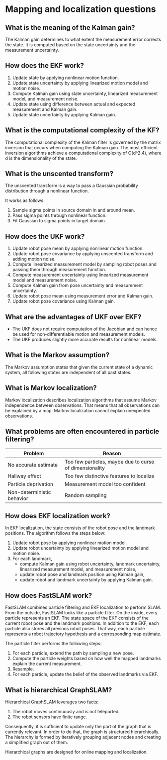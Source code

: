 # Mapping and localization questions

## What is the meaning of the Kalman gain?

The Kalman gain determines to what extent the measurement error corrects the state.
It is computed based on the state uncertainty and the measurement uncertainty.

## How does the EKF work?

1. Update state by applying nonlinear motion function.
2. Update state uncertainty by applying linearized motion model and motion noise.
3. Compute Kalman gain using state uncertainty, linearized measurement model, and measurement noise.
4. Update state using difference between actual and expected measurement and Kalman gain.
5. Update state uncertainty by applying Kalman gain.

## What is the computational complexity of the KF?

The computational complexity of the Kalman filter is governed by the matrix inversion that occurs when computing the Kalman gain.
The most efficient inversion algorithms achieve a computational complexity of O(d^2.4), where d is the dimensionality of the state.

## What is the unscented transform?

The unscented transform is a way to pass a Gaussian probability distribution through a nonlinear function.

It works as follows:

1. Sample sigma points in source domain in and around mean.
2. Pass sigma points through nonlinear function.
3. Fit Gaussian to sigma points in target domain.

## How does the UKF work?

1. Update robot pose mean by applying nonlinear motion function.
2. Update robot pose covariance by applying unscented transform and adding motion noise.
3. Compute linearized measurement model by sampling robot poses and passing them through measurement function.
4. Compute measurement uncertainty using linearized measurement model and measurement noise.
5. Compute Kalman gain from pose uncertainty and measurement uncertainty.
6. Update robot pose mean using measurement error and Kalman gain.
7. Update robot pose covariance using Kalman gain.

## What are the advantages of UKF over EKF?

* The UKF does not require computation of the Jacobian and can hence be used for non-differentiable motion and measurement models.
* The UKF produces slightly more accurate results for nonlinear models.

## What is the Markov assumption?

The Markov assumption states that given the current state of a dynamic system, all following states are independent of all past states.

## What is Markov localization?

Markov localization describes localization algorithms that assume Markov independence between observations.
That means that all observations can be explained by a map.
Markov localization cannot explain unexpected observations.

## What problems are often encountered in particle filtering?

| Problem | Reason |
| --- | --- |
| No accurate estimate | Too few particles, maybe due to curse of dimensionality |
| Hallway effect | Too few distinctive features to localize |
| Particle deprivation | Measurement model too confident |
| Non-deterministic behavior | Random sampling |

## How does EKF localization work?

In EKF localization, the state consists of the robot pose and the landmark positions.
The algorithm follows the steps below:

1. Update robot pose by applying nonlinear motion model.
2. Update robot uncertainty by applying linearized motion model and motion noise.
3. For each landmark,
    * compute Kalman gain using robot uncertainty, landmark uncertainty, linearized measurement model, and measurement noise,
    * update robot pose and landmark position using Kalman gain,
    * update robot and landmark uncertainty by applying Kalman gain.

## How does FastSLAM work?

FastSLAM combines particle filtering and EKF localization to perform SLAM.
From the outside, FastSLAM looks like a particle filter.
On the inside, every particle represents an EKF.
The state space of the EKF consists of the current robot pose and the landmark positions.
In addition to the EKF, each particle also stores all previous robot poses.
That way, each particle represents a robot trajectory hypothesis and a corresponding map estimate.

The particle filter performs the following steps:

1. For each particle, extend the path by sampling a new pose.
2. Compute the particle weights based on how well the mapped landmarks explain the current measurement.
3. Resample.
4. For each particle, update the belief of the observed landmarks via EKF.

## What is hierarchical GraphSLAM?

Hierarchical GraphSLAM leverages two facts:

1. The robot moves continuously and is not teleported.
2. The robot sensors have finite range.

Consequently, it is sufficient to update only the part of the graph that is currently relevant.
In order to do that, the graph is structured hierarchically.
The hierarchy is formed by iteratively grouping adjacent nodes and creating a simplified graph out of them.

Hierarchical graphs are designed for online mapping and localization.
